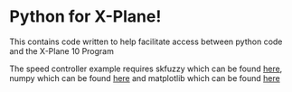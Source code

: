 # Python for X-Plane!
This contains code written to help facilitate access between python code and the X-Plane 10 Program

The speed controller example requires skfuzzy which can be found [here](https://github.com/scikit-fuzzy/scikit-fuzzy),
numpy which can be found [here](http://www.numpy.org/) and matplotlib which can be found [here](http://matplotlib.org/)